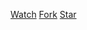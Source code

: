 <a class="github-button" href="https://github.com/gunrock/gunrock/subscription" data-icon="octicon-eye" data-size="large" data-show-count="true" aria-label="Watch gunrock/gunrock on GitHub">Watch</a> <a class="github-button" href="https://github.com/gunrock/gunrock/fork" data-icon="octicon-repo-forked" data-size="large" data-show-count="true" aria-label="Fork gunrock/gunrock on GitHub">Fork</a> <a class="github-button" href="https://github.com/gunrock/gunrock" data-icon="octicon-star" data-size="large" data-show-count="true" aria-label="Star gunrock/gunrock on GitHub">Star</a>

<!-- We can also make a Custom Navbar with dropdown sub menu -->
<!-- - Getting Started
  - [Links]()
  - [Links]()
  - [Links]() -->